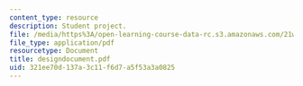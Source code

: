 ```yaml
---
content_type: resource
description: Student project.
file: /media/https%3A/open-learning-course-data-rc.s3.amazonaws.com/21w-765j-interactive-and-non-linear-narrative-theory-and-practice-spring-2004/321ee70d137a3c11f6d7a5f53a3a0825_designdocument.pdf
file_type: application/pdf
resourcetype: Document
title: designdocument.pdf
uid: 321ee70d-137a-3c11-f6d7-a5f53a3a0825
---
```


